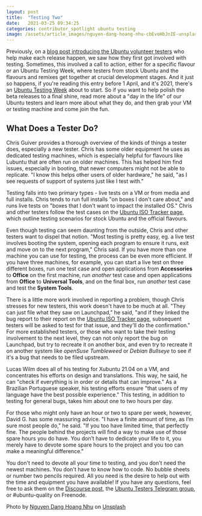 ```yaml
---
layout: post
title:  "Testing Two"
date:   2021-03-25 09:34:25
categories: contributor_spotlight ubuntu testing 
image: /assets/article_images/nguyen-dang-hoang-nhu-cbEvoHbJnIE-unsplash.jpg
---
```


Previously, on a [blog post introducing the Ubuntu volunteer testers](https://www.communi-tea.io/contributor_spotlight/ubuntu/testing/2021/03/25/testing_1.html) who help make each release happen, we saw how they first got involved with testing. Sometimes, this involved a call to action, either for a specific flavour or an Ubuntu Testing Week, where testers from stock Ubuntu and the flavours and remixes get together at crucial development stages. And it just so happens, if you're reading this entry before 1 April, and it's 2021, there's an [Ubuntu Testing Week](https://discourse.ubuntu.com/t/ubuntu-21-04-testing-week/21519) about to start. So if you want to help polish the beta releases to a final shine, read more about a "day in the life" of our Ubuntu testers and learn more about what they do, and then grab your VM or testing machine and come join the fun.

## What Does a Tester Do?

Chris Guiver provides a thorough overview of the kinds of things a tester does, especially a new tester. Chris has some older equipment he uses as dedicated testing machines, which is especially helpful for flavours like Lubuntu that are often run on older machines. This has helped him find issues, especially in booting, that newer computers might not be able to replicate. "I know this helps other users of older hardware," he said, "as I see requests of support of systems just like I test with." 

Testing falls into two primary types - live tests on a VM or from media and full installs. Chris tends to run full installs "on boxes I don't care about," and runs live tests on "boxes that I don't want to impact the installed OS." Chris and other testers follow the test cases on the [Ubuntu ISO Tracker page](http://iso.qa.ubuntu.com/), which outline testing scenarios for stock Ubuntu and the official flavours. 

Even though testing can seem daunting from the outside, Chris and other testers want to dispel that notion. "Most testing is pretty easy, eg. a live test involves booting the system, opening each program to ensure it runs, exit and move on to the next program," Chris said. If you have more than one machine you can use for testing, the process can be even more efficient. If you have three machines, for example, you can start a live test on three different boxes, run one test case and open applications from **Accessories** to **Office** on the first machine, run *another* test case and open applications from **Office** to **Universal Tools**, and on the final box, run *another* test case and test the **System Tools**.

There is a little more work involved in reporting a problem, though Chris stresses for new testers, this work doesn't have to be much at all. "They can just file what they saw on Launchpad," he said, "and if they linked the bug report to their report on the [Ubuntu ISO Tracker page](http://iso.qa.ubuntu.com/), subsequent testers will be asked to test for that issue, and they'll do the confirmation." For more established testers, or those who want to take their testing involvement to the next level, they can not only report the bug on Launchpad, but try to recreate it on another box, and even try to recreate it on another system like *openSuse Tumbleweed* or *Debian Bullseye* to see if it's a bug that needs to be filed upstream.

Lucas Wilm does all of his testing for Xubuntu 21.04 on a VM, and concentrates his efforts on design and translations. This way, he said, he can "check if everything is in order or details that can improve." As a Brazilian Portuguese speaker, his testing efforts ensure "that users of my language have the best possible experience." This testing, in addition to testing for general bugs, takes him about one to two hours per day.

For those who might only have an hour or two to spare per week, however, David G. has some reassuring advice. "I have a finite amount of time, as I’m sure most people do," he said. "If you too have limited time, that perfectly fine. The people behind the projects will find a way to make use of those spare hours you do have. You don’t have to dedicate your life to it, you merely have to devote some spare hours to the project and you too can make a meaningful difference."

You don't need to devote all your time to testing, and you don't need the newest machines. You don't have to know how to code. No bubble sheets or number two pencils required. All you need is the desire to help out with the time and equipment you have available! If you have any questions, feel free to ask them on the [Discourse post](https://discourse.ubuntu.com/t/ubuntu-21-04-testing-week/21519), the [Ubuntu Testers Telegram group](https://t.me/UbuntuTesters), or #ubuntu-quality on Freenode.

Photo by [Nguyen Dang Hoang Nhu](https://unsplash.com/@nguyendhn) on [Unsplash](https://www.unsplash.com)

